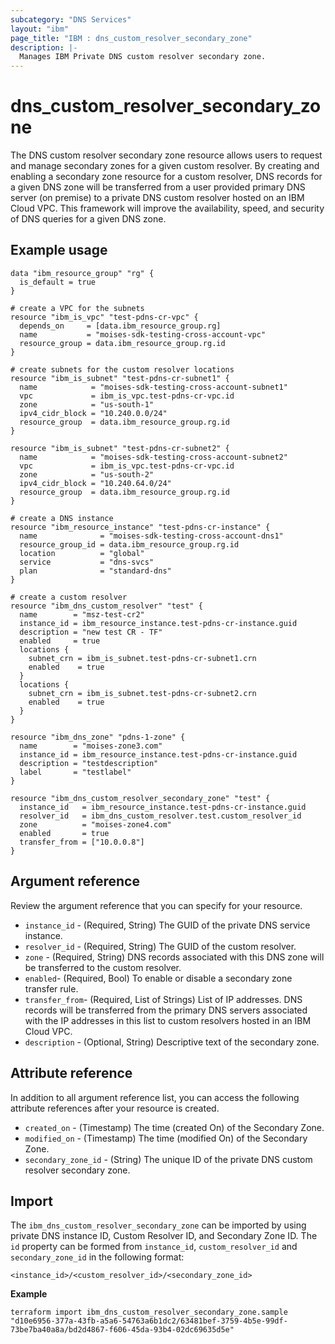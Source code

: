 ```yaml
---
subcategory: "DNS Services"
layout: "ibm"
page_title: "IBM : dns_custom_resolver_secondary_zone"
description: |-
  Manages IBM Private DNS custom resolver secondary zone.
---
```


# dns_custom_resolver_secondary_zone

The DNS custom resolver secondary zone resource allows users to request and manage secondary zones for a given custom resolver. By creating and enabling a secondary zone resource for a custom resolver, DNS records for a given DNS zone will be transferred from a user provided primary DNS server (on premise) to a private DNS custom resolver hosted on an IBM Cloud VPC. This framework will improve the availability, speed, and security of DNS queries for a given DNS zone.


## Example usage

```
data "ibm_resource_group" "rg" {
  is_default = true
}

# create a VPC for the subnets
resource "ibm_is_vpc" "test-pdns-cr-vpc" {
  depends_on     = [data.ibm_resource_group.rg]
  name           = "moises-sdk-testing-cross-account-vpc"
  resource_group = data.ibm_resource_group.rg.id
}

# create subnets for the custom resolver locations
resource "ibm_is_subnet" "test-pdns-cr-subnet1" {
  name            = "moises-sdk-testing-cross-account-subnet1"
  vpc             = ibm_is_vpc.test-pdns-cr-vpc.id
  zone            = "us-south-1"
  ipv4_cidr_block = "10.240.0.0/24"
  resource_group  = data.ibm_resource_group.rg.id
}

resource "ibm_is_subnet" "test-pdns-cr-subnet2" {
  name            = "moises-sdk-testing-cross-account-subnet2"
  vpc             = ibm_is_vpc.test-pdns-cr-vpc.id
  zone            = "us-south-2"
  ipv4_cidr_block = "10.240.64.0/24"
  resource_group  = data.ibm_resource_group.rg.id
}

# create a DNS instance
resource "ibm_resource_instance" "test-pdns-cr-instance" {
  name              = "moises-sdk-testing-cross-account-dns1"
  resource_group_id = data.ibm_resource_group.rg.id
  location          = "global"
  service           = "dns-svcs"
  plan              = "standard-dns"
}

# create a custom resolver
resource "ibm_dns_custom_resolver" "test" {
  name        = "msz-test-cr2"
  instance_id = ibm_resource_instance.test-pdns-cr-instance.guid
  description = "new test CR - TF"
  enabled     = true
  locations {
    subnet_crn = ibm_is_subnet.test-pdns-cr-subnet1.crn
    enabled    = true
  }
  locations {
    subnet_crn = ibm_is_subnet.test-pdns-cr-subnet2.crn
    enabled    = true
  }
}

resource "ibm_dns_zone" "pdns-1-zone" {
  name        = "moises-zone3.com"
  instance_id = ibm_resource_instance.test-pdns-cr-instance.guid
  description = "testdescription"
  label       = "testlabel"
}

resource "ibm_dns_custom_resolver_secondary_zone" "test" {
  instance_id   = ibm_resource_instance.test-pdns-cr-instance.guid
  resolver_id   = ibm_dns_custom_resolver.test.custom_resolver_id
  zone          = "moises-zone4.com"
  enabled       = true
  transfer_from = ["10.0.0.8"]
}
```

## Argument reference
Review the argument reference that you can specify for your resource. 

- `instance_id` - (Required, String) The GUID of the private DNS service instance.
- `resolver_id` - (Required, String) The GUID of the custom resolver.
- `zone` - (Required, String) DNS records associated with this DNS zone will be transferred to the custom resolver.
- `enabled`- (Required, Bool) To enable or disable a secondary zone transfer rule. 
- `transfer_from`- (Required, List of Strings) List of IP addresses. DNS records will be transferred from the primary DNS servers associated with the IP addresses in this list to custom resolvers hosted in an IBM Cloud VPC.
- `description` - (Optional, String) Descriptive text of the secondary zone.

## Attribute reference
In addition to all argument reference list, you can access the following attribute references after your resource is created. 

- `created_on` - (Timestamp) The time (created On) of the Secondary Zone. 
- `modified_on` - (Timestamp) The time (modified On) of the Secondary Zone.
- `secondary_zone_id` - (String) The unique ID of the private DNS custom resolver secondary zone.

## Import
The `ibm_dns_custom_resolver_secondary_zone` can be imported by using private DNS instance ID, Custom Resolver ID, and Secondary Zone ID.
The `id` property can be formed from `instance_id`, `custom_resolver_id` and `secondary_zone_id` in the following format:

```
<instance_id>/<custom_resolver_id>/<secondary_zone_id>
```

**Example**

```
terraform import ibm_dns_custom_resolver_secondary_zone.sample "d10e6956-377a-43fb-a5a6-54763a6b1dc2/63481bef-3759-4b5e-99df-73be7ba40a8a/bd2d4867-f606-45da-93b4-02dc69635d5e"
```
